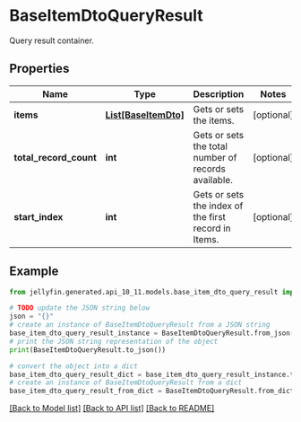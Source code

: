# BaseItemDtoQueryResult

Query result container.

## Properties

Name | Type | Description | Notes
------------ | ------------- | ------------- | -------------
**items** | [**List[BaseItemDto]**](BaseItemDto.md) | Gets or sets the items. | [optional] 
**total_record_count** | **int** | Gets or sets the total number of records available. | [optional] 
**start_index** | **int** | Gets or sets the index of the first record in Items. | [optional] 

## Example

```python
from jellyfin.generated.api_10_11.models.base_item_dto_query_result import BaseItemDtoQueryResult

# TODO update the JSON string below
json = "{}"
# create an instance of BaseItemDtoQueryResult from a JSON string
base_item_dto_query_result_instance = BaseItemDtoQueryResult.from_json(json)
# print the JSON string representation of the object
print(BaseItemDtoQueryResult.to_json())

# convert the object into a dict
base_item_dto_query_result_dict = base_item_dto_query_result_instance.to_dict()
# create an instance of BaseItemDtoQueryResult from a dict
base_item_dto_query_result_from_dict = BaseItemDtoQueryResult.from_dict(base_item_dto_query_result_dict)
```
[[Back to Model list]](../README.md#documentation-for-models) [[Back to API list]](../README.md#documentation-for-api-endpoints) [[Back to README]](../README.md)


